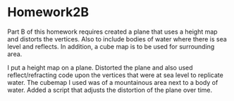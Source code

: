 # Homework2B

Part B of this homework requires created a plane that uses a height map and
distorts the vertices. Also to include bodies of water where there is sea level and reflects.
In addition, a cube map is to be used for surrounding area.

I put a height map on a plane. Distorted the plane and also used reflect/refracting code upon the vertices
that were at sea level to replicate water. The cubemap I used was of a mountainous area next to a body of water.
Added a script that adjusts the distortion of the plane over time.
